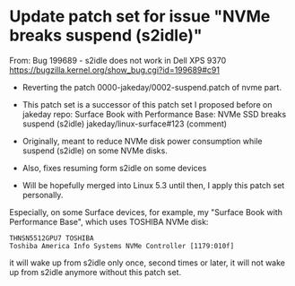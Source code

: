 # Update patch set for issue "NVMe breaks suspend (s2idle)"

From:
Bug 199689 - s2idle does not work in Dell XPS 9370
https://bugzilla.kernel.org/show_bug.cgi?id=199689#c91

- Reverting the patch 0000-jakeday/0002-suspend.patch of nvme part.

- This patch set is a successor of this patch set I proposed before on jakeday repo:
Surface Book with Performance Base: NVMe SSD breaks suspend (s2idle)
jakeday/linux-surface#123 (comment)
- Originally, meant to reduce NVMe disk power consumption
while suspend (s2idle) on some NVMe disks.
- Also, fixes resuming form s2idle on some devices
- Will be hopefully merged into Linux 5.3
until then, I apply this patch set personally.

Especially, on some Surface devices, for example, my
"Surface Book with Performance Base", which uses TOSHIBA NVMe disk:
```
THNSN5512GPU7 TOSHIBA
Toshiba America Info Systems NVMe Controller [1179:010f]
```
it will wake up from s2idle only once, second times or later, it will
not wake up from s2idle anymore without this patch set.
